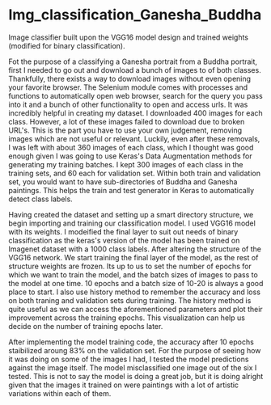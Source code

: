 # Img_classification_Ganesha_Buddha
Image classifier built upon the VGG16 model design and trained weights (modified for binary classification). 

Fot the purpose of a classifying a Ganesha portrait from a Buddha portrait, first I needed to go out and download a bunch of images to of both classes. Thankfully, there exists a way to download images without even opening your favorite browser. The Selenium module comes with processes and functions to automatically open web browser, search for the query you pass into it and a bunch of other functionality to open and access urls. It was incredibly helpful in creating my dataset. I downloaded 400 images for each class. However, a lot of these images failed to download due to broken URL's. This is the part you have to use your own judgement, removing images which are not useful or relevant. Luckily, even after these removals, I was left with about 360 images of each class, which I thought was good enough given I was going to use Keras's Data Augmentation methods for generating my training batches. I kept 300 images of each class in the training sets, and 60 each for validation set. Within both train and validation set, you would want to have sub-directories of Buddha and Ganesha paintings. This helps the train and test generator in Keras to automatically detect class labels. 

Having created the dataset and setting up a smart directory structure, we begin importing and training our classification model. I used VGG16 model with its weights. I modeified the final layer to suit out needs of binary classification as the keras's version of the model has been trained on Imagenet dataset with a 1000 class labels. After altering the structure of the VGG16 network. We start training the final layer of the model, as the rest of structure weights are frozen. Its up to us to set the number of epochs for which we want to train the model, and the batch sizes of images to pass to the model at one time. 10 epochs and a batch size of 10-20 is always a good place to start. I also use history method to remember the accuracy and loss on both traning and validation sets during training. The history method is quite useful as we can access the aforementioned parameters and plot their improvement across the training epochs. This visualization can help us decide on the number of training epochs later.

After implementing the model training code, the accuracy after 10 epochs staibilized aroung 83% on the validation set. For the purpose of seeing how it was doing on some of the images I had, I tested the model predictions against the image itself. The model misclassified one image out of the six I tested. This is not to say the model is doing a great job, but it is doing alright given that the images it trained on were paintings with a lot of artistic variations within each of them.
